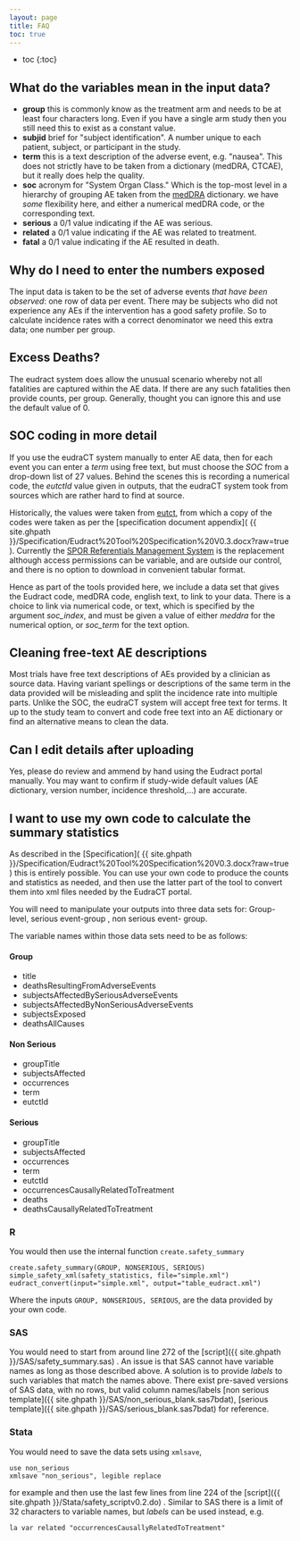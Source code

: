 ```yaml
---
layout: page
title: FAQ
toc: true
---
```


* toc
{:toc}


## What do the variables mean in the input data?

- **group**  this is commonly know as the treatment arm and needs to be at least four characters long.
Even if you have a single arm study then you still need this to exist as a constant value.
- **subjid** brief for "subject identification". A number unique to each patient, subject, or participant in the study.
- **term** this is a text description of the adverse event, e.g. "nausea".
This does not strictly have to be taken from a dictionary (medDRA, CTCAE), but it really does help the quality.
- **soc** acronym for "System Organ Class." Which is the top-most level in a hierarchy of grouping AE taken from the [medDRA](https://www.meddra.org/) dictionary.
we have _some_ flexibility here, and either a numerical medDRA code, or the corresponding text.
- **serious** a 0/1 value indicating if the AE was serious.
- **related** a 0/1 value indicating if the AE was related to treatment.
- **fatal** a 0/1 value indicating if the AE resulted in death.

## Why do I need to enter the numbers exposed

The input data is taken to be the set of adverse events _that have been observed_: one row of data per event.
There may be subjects who did not experience any AEs if the intervention has a good safety profile.
So to calculate incidence rates with a correct denominator we need this extra data; one number per group.

## Excess Deaths?

The eudract system does allow the unusual scenario whereby not all fatalities are
captured within the AE data. If there are any such fatalities then provide counts, per group.
Generally, thought you can ignore this and use the default value of 0.

## SOC coding in more detail

If you use the eudraCT system manually to enter AE data, then for each event you can enter a _term_
using free text, but must choose the _SOC_ from a drop-down list of 27 values.
Behind the scenes this is recording a numerical code, the _eutctId_ value given in outputs,
that the eudraCT system took from sources which are rather hard to find at source.

Historically, the values were taken from [eutct](http://eutct.ema.europa.eu/), from which a copy of the codes were taken
as per the [specification document appendix]( {{ site.ghpath }}/Specification/Eudract%20Tool%20Specification%20V0.3.docx?raw=true ).
Currently the [SPOR Referentials Management System](https://spor.ema.europa.eu/rmswi/#/lists/100000000006/terms) is the replacement
although access permissions can be variable, and are outside our control, and there is no option to download in convenient tabular format.

Hence as part of the tools provided here, we include a data set that gives the Eudract code, medDRA code, english text,
to link to your data. There is a choice to link via numerical code, or text, which is specified by the argument _soc_index_, and must be
given a value of either _meddra_ for the numerical option, or _soc_term_ for the text option.

## Cleaning free-text AE descriptions

Most trials have free text descriptions of AEs provided by a clinician as source data.
Having variant spellings or descriptions of the same term in the data provided will
be misleading and split the incidence rate into multiple parts. Unlike the SOC,
the eudraCT system will accept free text for terms. It up to the study team to
convert and code free text into an AE dictionary or find an alternative means
to clean the data.

## Can I edit details after uploading

Yes, please do review and ammend by hand using the Eudract portal manually. You may want to confirm if study-wide default values
(AE dictionary, version number, incidence threshold,...) are accurate.

## I want to use my own code to calculate the summary statistics

As described in the [Specification]( {{ site.ghpath }}/Specification/Eudract%20Tool%20Specification%20V0.3.docx?raw=true ) this is
entirely possible. You can use your own code to produce the counts and statistics as needed, and then use the latter part of the tool
to convert them into xml files needed by the EudraCT portal.

You will need to manipulate your outputs into three data sets for: Group-level, serious event-group , non serious event- group.

The variable names within those data sets need to be as follows:

#### Group

* title
*	deathsResultingFromAdverseEvents
*	subjectsAffectedBySeriousAdverseEvents
*	subjectsAffectedByNonSeriousAdverseEvents
*	subjectsExposed
*	deathsAllCauses

#### Non Serious

*	groupTitle
*	subjectsAffected
*	occurrences
*	term
*	eutctId


#### Serious
*	groupTitle
*	subjectsAffected
*	occurrences
*	term
*	eutctId
*	occurrencesCausallyRelatedToTreatment
*	deaths
*	deathsCausallyRelatedToTreatment

### R
You would then use the internal function `create.safety_summary`
~~~
create.safety_summary(GROUP, NONSERIOUS, SERIOUS)
simple_safety_xml(safety_statistics, file="simple.xml")
eudract_convert(input="simple.xml", output="table_eudract.xml")
~~~

Where the inputs `GROUP, NONSERIOUS, SERIOUS`, are the data provided by your own code.

### SAS

You would need to start from around line 272 of the [script]({{ site.ghpath }}/SAS/safety_summary.sas) .
An issue is that SAS cannot have variable names as long as those described above. A solution
is to provide _labels_ to such variables that match the names above. There exist pre-saved versions
of SAS data, with no rows, but valid column names/labels [non serious template]({{ site.ghpath }}/SAS/non_serious_blank.sas7bdat),
[serious template]({{ site.ghpath }}/SAS/serious_blank.sas7bdat) for reference.

### Stata

You would need to save the data sets using `xmlsave`,

~~~
use non_serious
xmlsave "non_serious", legible replace
~~~
for example and then use the last few lines from line 224 of the  [script]({{ site.ghpath }}/Stata/safety_scriptv0.2.do) .
Similar to SAS there is a limit of 32 characters to variable names, but _labels_ can be used instead, e.g.
~~~
la var related "occurrencesCausallyRelatedToTreatment"
~~~
